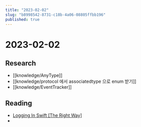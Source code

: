 ```yaml
---
title: "2023-02-02"
slug: "b8998542-8731-c18b-4a06-08805ffbb196"
published: true
---
```


# 2023-02-02

## Research

- [[knowledge/AnyType]]
- [[knowledge/protocol 에서 associatedtype 으로 enum 받기]]
- [[knowledge/EventTracker]]

## Reading

- [Logging In Swift [The Right Way]](https://digitalbunker.dev/logging-in-swift-the-right-way/)
- 